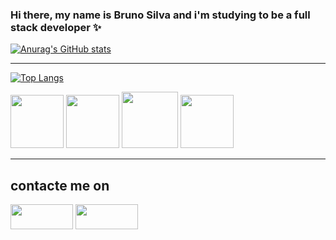 ### Hi there, my name is Bruno Silva and i'm studying to be a full stack developer ✨

[![Anurag's GitHub stats](https://github-readme-stats.vercel.app/api?username=bruno-bsilva&theme=tokyonight&hide=contribs)](https://github.com/bruno-bsilva)
<br><hr>
[![Top Langs](https://github-readme-stats.vercel.app/api/top-langs/?username=bruno-bsilva&theme=tokyonight)](https://github.com/bruno-bsilva)

<div style = "display: inline_block"> 
<img  height= 85px; width = 85px; src="https://cdn.jsdelivr.net/gh/devicons/devicon/icons/html5/html5-original.svg" />
<img  height= 85px; width = 85px; src="https://cdn.jsdelivr.net/gh/devicons/devicon/icons/css3/css3-original.svg" /> 
<img  height= 90px; width = 90px; src="https://cdn.jsdelivr.net/gh/devicons/devicon/icons/csharp/csharp-original.svg" />
<img  height= 85px; width = 85px; src="https://cdn.jsdelivr.net/gh/devicons/devicon/icons/javascript/javascript-original.svg" />
</div>
<hr>
<div>
  <h2>contacte me on </h1>
 <a href = "https://www.linkedin.com/in/brunobsilva25/" target = "_blank" ><img  height= 40px; width = 100px; src="https://img.shields.io/badge/LinkedIn-0077B5?style=for-the-badge&logo=linkedin&logoColor=white"></a>
  <a href = "bruno.silva2503@hotmail.com" target = "_blank" ><img  height= 40px; width = 100px; src="https://img.shields.io/badge/Microsoft_Outlook-0078D4?style=for-the-badge&logo=microsoft-outlook&logoColor=white"></a>
  
</div>  
